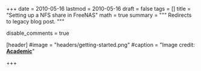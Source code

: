 +++
date = 2010-05-16
lastmod = 2010-05-16
draft = false
tags = []
title = "Setting up a NFS share in FreeNAS"
math = true
summary = """
Redirects to legacy blog post.
"""

disable_comments = true

[header]
#image = "headers/getting-started.png"
#caption = "Image credit: [**Academic**](https://github.com/gcushen/hugo-academic/)"

+++

<html>
  <head>
    <title>Setting up a NFS share in FreeNAS</title>
    <link rel="canonical" href="https://binarymist.wordpress.com/2010/05/16/setting-up-a-nfs-share-in-freenas/"/>
    <meta http-equiv="content-type" content="text/html; charset=utf-8"/>
    <meta http-equiv="refresh" content="2; url=https://binarymist.wordpress.com/2010/05/16/setting-up-a-nfs-share-in-freenas/"/>
  </head>
</html>
